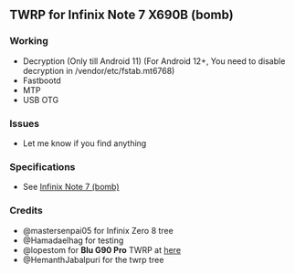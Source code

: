 ## TWRP for Infinix Note 7 X690B (bomb)

### Working
- Decryption (Only till Android 11) (For Android 12+, You need to disable decryption in /vendor/etc/fstab.mt6768)
- Fastbootd
- MTP
- USB OTG

### Issues
- Let me know if you find anything

### Specifications
- See [Infinix Note 7 (bomb)](https://www.gsmarena.com/infinix_note_7-10175.php)

### Credits
- @mastersenpai05 for Infinix Zero 8 tree
- @Hamadaelhag for testing
- @lopestom for **Blu G90 Pro** TWRP at [here](https://github.com/lopestom/device_TWRP-PBRP_BLU_G0370WW)
- @HemanthJabalpuri for the twrp tree
